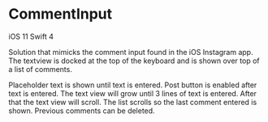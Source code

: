 # CommentInput

iOS 11
Swift 4

Solution that mimicks the comment input found in the iOS Instagram app.
The textview is docked at the top of the keyboard and is shown over top of a list of comments.

Placeholder text is shown until text is entered.
Post button is enabled after text is entered.
The text view will grow until 3 lines of text is entered.
After that the text view will scroll.
The list scrolls so the last comment entered is shown.
Previous comments can be deleted.


